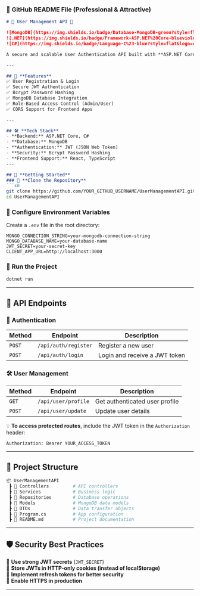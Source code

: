 ### 📌 **GitHub README File (Professional & Attractive)**
```md
# 🚀 User Management API 🔐

![MongoDB](https://img.shields.io/badge/Database-MongoDB-green?style=flat&logo=mongodb)
![.NET](https://img.shields.io/badge/Framework-ASP.NET%20Core-blueviolet?style=flat&logo=dotnet)
![C#](https://img.shields.io/badge/Language-C%23-blue?style=flat&logo=csharp)

A secure and scalable User Authentication API built with **ASP.NET Core, MongoDB, and JWT Authentication.**

---

## 🌟 **Features**
✅ User Registration & Login  
✅ Secure JWT Authentication  
✅ Bcrypt Password Hashing  
✅ MongoDB Database Integration  
✅ Role-Based Access Control (Admin/User)  
✅ CORS Support for Frontend Apps  

---

## 🛠 **Tech Stack**
- **Backend:** ASP.NET Core, C#
- **Database:** MongoDB
- **Authentication:** JWT (JSON Web Token)
- **Security:** Bcrypt Password Hashing
- **Frontend Support:** React, TypeScript
---

## 🚀 **Getting Started**
### 🔹 **Clone the Repository**
```sh
git clone https://github.com/YOUR_GITHUB_USERNAME/UserManagementAPI.git
cd UserManagementAPI
```

### 🔹 **Configure Environment Variables**
Create a `.env` file in the root directory:
```env
MONGO_CONNECTION_STRING=your-mongodb-connection-string
MONGO_DATABASE_NAME=your-database-name
JWT_SECRET=your-secret-key
CLIENT_APP_URL=http://localhost:3000
```

### 🔹 **Run the Project**
```sh
dotnet run
```

---

## 📌 **API Endpoints**
### 🔐 **Authentication**
| Method | Endpoint | Description |
|--------|----------|-------------|
| `POST` | `/api/auth/register` | Register a new user |
| `POST` | `/api/auth/login` | Login and receive a JWT token |

### 🛠 **User Management**
| Method | Endpoint | Description |
|--------|----------|-------------|
| `GET`  | `/api/user/profile` | Get authenticated user profile |
| `POST` | `/api/user/update` | Update user details |

💡 **To access protected routes**, include the JWT token in the `Authorization` header:
```http
Authorization: Bearer YOUR_ACCESS_TOKEN
```

---

## 🎨 **Project Structure**
```sh
📦 UserManagementAPI
 ┣ 📂 Controllers         # API controllers
 ┣ 📂 Services            # Business logic
 ┣ 📂 Repositories        # Database operations
 ┣ 📂 Models              # MongoDB data models
 ┣ 📂 DTOs                # Data transfer objects
 ┣ 📜 Program.cs          # App configuration
 ┣ 📜 README.md           # Project documentation
```

---

## 🛡 **Security Best Practices**
🔹 **Use strong JWT secrets** (`JWT_SECRET`)  
🔹 **Store JWTs in HTTP-only cookies (instead of localStorage)**  
🔹 **Implement refresh tokens for better security**  
🔹 **Enable HTTPS in production**  

---
